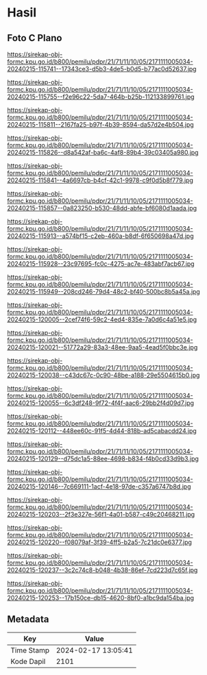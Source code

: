 # Hasil

## Foto C Plano

https://sirekap-obj-formc.kpu.go.id/b800/pemilu/pdpr/21/71/11/10/05/2171111005034-20240215-115741--17343ce3-d5b3-4de5-b0d5-b77ac0d52637.jpg

https://sirekap-obj-formc.kpu.go.id/b800/pemilu/pdpr/21/71/11/10/05/2171111005034-20240215-115755--f2e96c22-5da7-464b-b25b-112133899761.jpg

https://sirekap-obj-formc.kpu.go.id/b800/pemilu/pdpr/21/71/11/10/05/2171111005034-20240215-115811--2167fa25-b97f-4b39-8594-da57d2e4b504.jpg

https://sirekap-obj-formc.kpu.go.id/b800/pemilu/pdpr/21/71/11/10/05/2171111005034-20240215-115826--d8a542af-ba6c-4af8-89b4-39c03405a980.jpg

https://sirekap-obj-formc.kpu.go.id/b800/pemilu/pdpr/21/71/11/10/05/2171111005034-20240215-115841--4a6697cb-b4cf-42c1-9978-c9f0d5b8f779.jpg

https://sirekap-obj-formc.kpu.go.id/b800/pemilu/pdpr/21/71/11/10/05/2171111005034-20240215-115857--0a823250-b530-48dd-abfe-bf6080d1aada.jpg

https://sirekap-obj-formc.kpu.go.id/b800/pemilu/pdpr/21/71/11/10/05/2171111005034-20240215-115913--a574bf15-c2eb-460a-b8df-6f650698a47d.jpg

https://sirekap-obj-formc.kpu.go.id/b800/pemilu/pdpr/21/71/11/10/05/2171111005034-20240215-115928--23c97695-fc0c-4275-ac7e-483abf7acb67.jpg

https://sirekap-obj-formc.kpu.go.id/b800/pemilu/pdpr/21/71/11/10/05/2171111005034-20240215-115949--208cd246-79d4-48c2-bf40-500bc8b5a45a.jpg

https://sirekap-obj-formc.kpu.go.id/b800/pemilu/pdpr/21/71/11/10/05/2171111005034-20240215-120005--2cef74f6-59c2-4ed4-835e-7a0d6c4a51e5.jpg

https://sirekap-obj-formc.kpu.go.id/b800/pemilu/pdpr/21/71/11/10/05/2171111005034-20240215-120021--51772a29-83a3-48ee-9aa5-4ead5f0bbc3e.jpg

https://sirekap-obj-formc.kpu.go.id/b800/pemilu/pdpr/21/71/11/10/05/2171111005034-20240215-120038--c43dc67c-0c90-48be-a188-29e5504615b0.jpg

https://sirekap-obj-formc.kpu.go.id/b800/pemilu/pdpr/21/71/11/10/05/2171111005034-20240215-120055--6c3df248-9f72-4f4f-aac6-29bb2f4d09d7.jpg

https://sirekap-obj-formc.kpu.go.id/b800/pemilu/pdpr/21/71/11/10/05/2171111005034-20240215-120112--448ee60c-91f5-4d44-818b-ad5cabacdd24.jpg

https://sirekap-obj-formc.kpu.go.id/b800/pemilu/pdpr/21/71/11/10/05/2171111005034-20240215-120129--d75dc1a5-88ee-4698-b834-f4b0cd33d9b3.jpg

https://sirekap-obj-formc.kpu.go.id/b800/pemilu/pdpr/21/71/11/10/05/2171111005034-20240215-120146--7c669111-1acf-4e18-97de-c357a6747b8d.jpg

https://sirekap-obj-formc.kpu.go.id/b800/pemilu/pdpr/21/71/11/10/05/2171111005034-20240215-120203--2f3e327e-56f1-4a01-b587-c49c20468211.jpg

https://sirekap-obj-formc.kpu.go.id/b800/pemilu/pdpr/21/71/11/10/05/2171111005034-20240215-120220--f08079af-3f39-4ff5-b2a5-7c21dc0e6377.jpg

https://sirekap-obj-formc.kpu.go.id/b800/pemilu/pdpr/21/71/11/10/05/2171111005034-20240215-120237--3c2c74c8-b048-4b38-86ef-7cd223d7c65f.jpg

https://sirekap-obj-formc.kpu.go.id/b800/pemilu/pdpr/21/71/11/10/05/2171111005034-20240215-120253--17b150ce-db15-4620-8bf0-a1bc9da154ba.jpg


## Metadata

| Key        | Value               |
| ---------- | ------------------- |
| Time Stamp | 2024-02-17 13:05:41 |
| Kode Dapil | 2101                |



